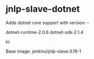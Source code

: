 ﻿# jnlp-slave-dotnet

Adds dotnet core support with version: -

dotnet-runtime-2.0.6
dotnet-sdk-2.1.4

to

Base image: jenkins/jnlp-slave:3.19-1

